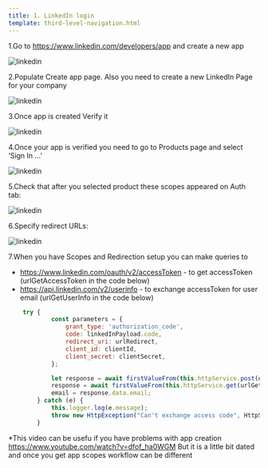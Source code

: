 ```yaml
---
title: 1. LinkedIn login
template: third-level-navigation.html
---
```


1.Go to <https://www.linkedin.com/developers/app> and create a new app

![linkedin](https://door3dev.github.io/engineering-documentation/assets/images/linkedin1.png)

2.Populate Create app page. Also you need to create a new LinkedIn Page for your company

![linkedin](https://door3dev.github.io/engineering-documentation/assets/images/linkedin2.png)

3.Once app is created Verify it

![linkedin](https://door3dev.github.io/engineering-documentation/assets/images/linkedin3.png)

4.Once your app is verified you need to go to Products page and select ‘Sign In …’

![linkedin](https://door3dev.github.io/engineering-documentation/assets/images/linkedin4.png)

5.Check that after you selected product these scopes appeared on Auth tab:

![linkedin](https://door3dev.github.io/engineering-documentation/assets/images/linkedin5.png)

6.Specify redirect URLs:

![linkedin](https://door3dev.github.io/engineering-documentation/assets/images/linkedin6.png)

7.When you have Scopes and Redirection setup you can make queries to 
- https://www.linkedin.com/oauth/v2/accessToken - to get accessToken (urlGetAccessToken in the code below)
- https://api.linkedin.com/v2/userinfo - to exchange accessToken for user email (urlGetUserInfo in the code below)


```js
	try {
            const parameters = {
                grant_type: 'authorization_code',
                code: linkedInPayload.code,
                redirect_uri: urlRedirect,
                client_id: clientId,
                client_secret: clientSecret,
            };

            let response = await firstValueFrom(this.httpService.post(urlGetAccessToken, parameters, { headers: { 'content-type': 'application/x-www-form-urlencoded' } }));
            response = await firstValueFrom(this.httpService.get(urlGetUserInfo, { headers: { Authorization: `Bearer ${response.data.access_token}` } }));
            email = response.data.email;
        } catch (e) {
            this.logger.log(e.message);
            throw new HttpException("Can't exchange access code", HttpStatus.BAD_REQUEST);
        }
```

*This video can be usefu if you have problems with app creation <https://www.youtube.com/watch?v=dfof_ha0WGM>
But it is a little bit dated and once you get app scopes workflow can be different

